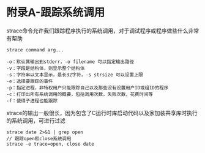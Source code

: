 # 附录A-跟踪系统调用

strace命令允许我们跟踪程序执行的系统调用，对于调试程序或程序做些什么非常有帮助

```
strace command arg...

-o：默认其输出到stderr，-o filename 可以指定输出路径
-v：字段是结构体，则显示整个结构体
-s：字符串以文本显示，最长32字符，-s strsize 可以设置上限
-e：选择要跟踪的事件
-p：指定进程，非特权用户只能跟踪自己以及那些没有设置用户ID或组ID的程序
-c：打印出所有系统调用的概要，包括调用次数，失败次数，花费时间等
-f：使得子进程也能跟踪
```

strace的输出一般很长，因为包含了C运行时库启动代码以及家加装共享库时执行的系统调用，可进行过滤

```
strace date 2>&1 | grep open
// 跟踪open和close系统调用
strace -e trace=open, close date
```

